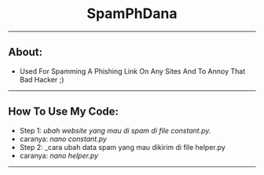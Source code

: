 ## <h1 align="center">SpamPhDana

---

## About:
 - Used For Spamming A Phishing Link On Any Sites And To Annoy That Bad Hacker ;)

---

## How To Use My Code:

 - Step 1: _ubah website yang mau di spam di file constant.py._
 - caranya: _nano constant.py_
 - Step 2: _cara ubah data spam yang mau dikirim di file helper.py
 - caranya: _nano helper.py_

---
